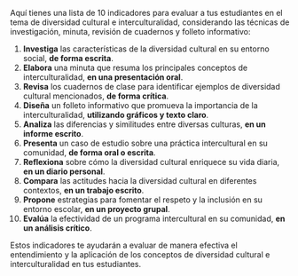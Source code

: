 Aquí tienes una lista de 10 indicadores para evaluar a tus estudiantes en el tema de diversidad cultural e interculturalidad, considerando las técnicas de investigación, minuta, revisión de cuadernos y folleto informativo:

1. **Investiga** las características de la diversidad cultural en su entorno social, **de forma escrita**.
2. **Elabora** una minuta que resuma los principales conceptos de interculturalidad, **en una presentación oral**.
3. **Revisa** los cuadernos de clase para identificar ejemplos de diversidad cultural mencionados, **de forma crítica**.
4. **Diseña** un folleto informativo que promueva la importancia de la interculturalidad, **utilizando gráficos y texto claro**.
5. **Analiza** las diferencias y similitudes entre diversas culturas, **en un informe escrito**.
6. **Presenta** un caso de estudio sobre una práctica intercultural en su comunidad, **de forma oral o escrita**.
7. **Reflexiona** sobre cómo la diversidad cultural enriquece su vida diaria, **en un diario personal**.
8. **Compara** las actitudes hacia la diversidad cultural en diferentes contextos, **en un trabajo escrito**.
9. **Propone** estrategias para fomentar el respeto y la inclusión en su entorno escolar, **en un proyecto grupal**.
10. **Evalúa** la efectividad de un programa intercultural en su comunidad, **en un análisis crítico**.

Estos indicadores te ayudarán a evaluar de manera efectiva el entendimiento y la aplicación de los conceptos de diversidad cultural e interculturalidad en tus estudiantes.